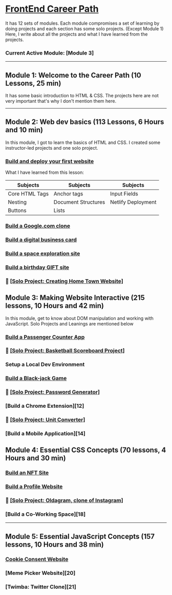 #  [FrontEnd Career Path][1]

It has 12 sets of modules. Each module compromises a set of learning by doing projects and each section has some solo projects. (Except Module 1)
Here, I write about all the projects and what I have learned from the projects.

### Current Active Module: [Module 3]

---

## Module 1: Welcome to the Career Path (10 Lessons, 25 min)

It has some basic introduction to HTML & CSS. The projects here are not very important that's why I don't mention them here.

---

## Module 2: Web dev basics (113 Lessons, 6 Hours and 10 min)

In this module, I got to learn the basics of HTML and CSS. I created some instructor-led projects and one solo project.

### [Build and deploy your first website][2]

What I have learned from this lesson:


|     Subjects   |       Subjects      |      Subjects      |
| -------------- | ------------------- | ------------------ |
| Core HTML Tags | Anchor tags         | Input Fields       |
| Nesting        | Document Structures | Netlify Deployment |
| Buttons        | Lists               |                    |





### [Build a Google.com clone][3]

### [Build a digital business card][4]

### [Build a space exploration site][5]

### [Build a birthday GIFT site][6]

### 📌 [[__Solo Project__: Creating Home Town Website]][7]

## Module 3: Making Website Interactive (215 lessons, 10 Hours and 42 min)

In this module, get to know about DOM manipulation and working with JavaScript. Solo Projects and Leanings are mentioned below

### [Build a Passenger Counter App][8]

### 📌 [[__Solo Project__: Basketball Scoreboard Project]][9]

### Setup a Local Dev Environment

### [Build a Black-jack Game][10]

### 📌 [[__Solo Project__: Password Generator]][11]

### [Build a Chrome Extension][12]

### 📌 [[__Solo Project__: Unit Converter]][13]

### [Build a Mobile Application][14]

## Module 4: Essential CSS Concepts (70 lessons, 4 Hours and 30 min)

### [Build an NFT Site][15]

### [Build a Profile Website][16]

### 📌 [[__Solo Project__: Oldagram, clone of Instagram]][17]

### [Build a Co-Working Space][18]

---

## Module 5: Essential JavaScript Concepts (157 lessons, 10 Hours and 38 min)

### [Cookie Consent Website][19]

### [Meme Picker Website][20]

### [Twimba: Twitter Clone][21]











[1]:https://scrimba.com/learn/frontend
[2]:https://github.com/shubhamdevs/scrimba.m2p1-first-website
[3]:https://github.com/shubhamdevs/scrimba.m2p2-google-clone
[4]:https://github.com/shubhamdevs/scrimba.m2p3-business-card
[5]:https://github.com/shubhamdevs/scrimba.m2p4-space-exploration-site
[6]:https://github.com/shubhamdevs/scrimba.m2p5-birthday-gift-site
[7]:https://github.com/shubhamdevs/hometown-homepage
[8]:https://github.com/shubhamdevs/scrimba.m3p1-passenger-counter-app
[9]:https://www.google.com/
[10]:https://github.com/shubhamdevs/scrimba.m3p2-blackjack-game
[11]:
[12]:
[13]:
[14]:
[15]:https://github.com/shubhamdevs/scrimba.m4p1-NFT-site
[16]:https://github.com/shubhamdevs/scrimba.m4p2-profolio-website
[17]:
[18]:
[19]:
[20]:

